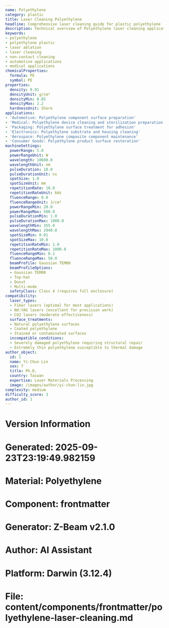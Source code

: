 ```yaml
---
name: Polyethylene
category: plastic
title: Laser Cleaning Polyethylene
headline: Comprehensive laser cleaning guide for plastic polyethylene
description: Technical overview of Polyethylene laser cleaning applications and parameters
keywords:
- polyethylene
- polyethylene plastic
- laser ablation
- laser cleaning
- non-contact cleaning
- automotive applications
- medical applications
chemicalProperties:
  formula: PE
  symbol: PE
properties:
  density: 0.91
  densityUnit: g/cm³
  densityMin: 0.85
  densityMax: 2.2
  hardnessUnit: Shore
applications:
- 'Automotive: Polyethylene component surface preparation'
- 'Medical: Polyethylene device cleaning and sterilization preparation'
- 'Packaging: Polyethylene surface treatment for adhesion'
- 'Electronics: Polyethylene substrate and housing cleaning'
- 'Aerospace: Polyethylene composite component maintenance'
- 'Consumer Goods: Polyethylene product surface restoration'
machineSettings:
  powerRange: 5.0
  powerRangeUnit: W
  wavelength: 10600.0
  wavelengthUnit: nm
  pulseDuration: 10.0
  pulseDurationUnit: ns
  spotSize: 1.0
  spotSizeUnit: mm
  repetitionRate: 10.0
  repetitionRateUnit: kHz
  fluenceRange: 0.0
  fluenceRangeUnit: J/cm²
  powerRangeMin: 20.0
  powerRangeMax: 500.0
  pulseDurationMin: 1.0
  pulseDurationMax: 1000.0
  wavelengthMin: 355.0
  wavelengthMax: 2940.0
  spotSizeMin: 0.01
  spotSizeMax: 10.0
  repetitionRateMin: 1.0
  repetitionRateMax: 1000.0
  fluenceRangeMin: 0.1
  fluenceRangeMax: 50.0
  beamProfile: Gaussian TEM00
  beamProfileOptions:
  - Gaussian TEM00
  - Top-hat
  - Donut
  - Multi-mode
  safetyClass: Class 4 (requires full enclosure)
compatibility:
  laser_types:
  - Fiber lasers (optimal for most applications)
  - Nd:YAG lasers (excellent for precision work)
  - CO2 lasers (moderate effectiveness)
  surface_treatments:
  - Natural polyethylene surfaces
  - Coated polyethylene
  - Stained or contaminated surfaces
  incompatible_conditions:
  - Severely damaged polyethylene requiring structural repair
  - Extremely thin polyethylene susceptible to thermal damage
author_object:
  id: 1
  name: Yi-Chun Lin
  sex: f
  title: Ph.D.
  country: Taiwan
  expertise: Laser Materials Processing
  image: /images/author/yi-chun-lin.jpg
complexity: medium
difficulty_score: 3
author_id: 1
---
```



# Version Information
# Generated: 2025-09-23T23:19:49.982159
# Material: Polyethylene
# Component: frontmatter
# Generator: Z-Beam v2.1.0
# Author: AI Assistant
# Platform: Darwin (3.12.4)
# File: content/components/frontmatter/polyethylene-laser-cleaning.md